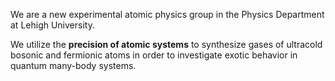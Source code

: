 We are a new experimental atomic physics group in the Physics Department at Lehigh University.

We utilize the **precision of atomic systems** to synthesize gases of ultracold bosonic and fermionic atoms in order to investigate exotic behavior in quantum many-body systems.